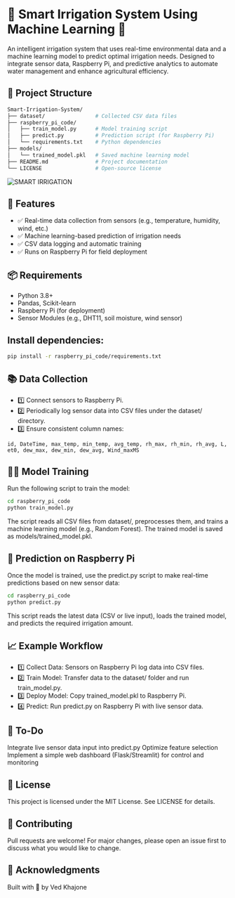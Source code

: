 # 🌿 Smart Irrigation System Using Machine Learning 🌿
An intelligent irrigation system that uses real-time environmental data and a machine learning model to predict optimal irrigation needs. Designed to integrate sensor data, Raspberry Pi, and predictive analytics to automate water management and enhance agricultural efficiency.
## 📂 Project Structure
```bash
Smart-Irrigation-System/
├── dataset/                # Collected CSV data files
├── raspberry_pi_code/
│   ├── train_model.py      # Model training script
│   ├── predict.py          # Prediction script (for Raspberry Pi)
│   └── requirements.txt    # Python dependencies
├── models/
│   └── trained_model.pkl   # Saved machine learning model
├── README.md               # Project documentation
└── LICENSE                 # Open-source license 
```
![SMART IRRIGATION](https://github.com/user-attachments/assets/29f6883f-cf98-4cad-9b09-77ea8a005098)

## 🚀 Features
- ✅ Real-time data collection from sensors (e.g., temperature, humidity, wind, etc.)
- ✅ Machine learning-based prediction of irrigation needs
- ✅ CSV data logging and automatic training
- ✅ Runs on Raspberry Pi for field deployment

## 📦 Requirements
- Python 3.8+
- Pandas, Scikit-learn
- Raspberry Pi (for deployment)
- Sensor Modules (e.g., DHT11, soil moisture, wind sensor)
  
## Install dependencies:
```bash
pip install -r raspberry_pi_code/requirements.txt
```
## 📚 Data Collection
- 1️⃣ Connect sensors to Raspberry Pi.
- 2️⃣ Periodically log sensor data into CSV files under the dataset/ directory.
- 3️⃣ Ensure consistent column names:

```
id, DateTime, max_temp, min_temp, avg_temp, rh_max, rh_min, rh_avg, L, et0, dew_max, dew_min, dew_avg, Wind_maxMS

```
## 🏋️‍♂️ Model Training
Run the following script to train the model:
```bash
cd raspberry_pi_code
python train_model.py
```
The script reads all CSV files from dataset/, preprocesses them, and trains a machine learning model (e.g., Random Forest).
The trained model is saved as models/trained_model.pkl.

## 🔮 Prediction on Raspberry Pi
Once the model is trained, use the predict.py script to make real-time predictions based on new sensor data:

```bash
cd raspberry_pi_code
python predict.py
```
This script reads the latest data (CSV or live input), loads the trained model, and predicts the required irrigation amount.

## 📈 Example Workflow
- 1️⃣ Collect Data: Sensors on Raspberry Pi log data into CSV files.
- 2️⃣ Train Model: Transfer data to the dataset/ folder and run train_model.py.
- 3️⃣ Deploy Model: Copy trained_model.pkl to Raspberry Pi.
- 4️⃣ Predict: Run predict.py on Raspberry Pi with live sensor data.

## 📝 To-Do
 Integrate live sensor data input into predict.py
 Optimize feature selection
 Implement a simple web dashboard (Flask/Streamlit) for control and monitoring

## 📄 License
This project is licensed under the MIT License. See LICENSE for details.

## 🤝 Contributing
Pull requests are welcome! For major changes, please open an issue first to discuss what you would like to change.

## 🙌 Acknowledgments
Built with 🤍 by Ved Khajone
